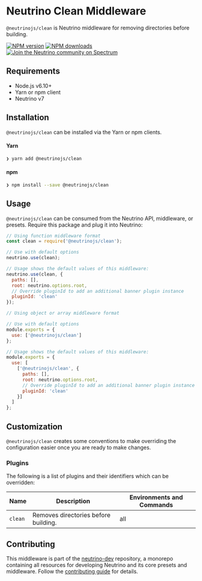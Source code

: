 # Neutrino Clean Middleware

`@neutrinojs/clean` is Neutrino middleware for removing directories before building.

[![NPM version][npm-image]][npm-url]
[![NPM downloads][npm-downloads]][npm-url]
[![Join the Neutrino community on Spectrum][spectrum-image]][spectrum-url]

## Requirements

- Node.js v6.10+
- Yarn or npm client
- Neutrino v7

## Installation

`@neutrinojs/clean` can be installed via the Yarn or npm clients.

#### Yarn

```bash
❯ yarn add @neutrinojs/clean
```

#### npm

```bash
❯ npm install --save @neutrinojs/clean
```

## Usage

`@neutrinojs/clean` can be consumed from the Neutrino API, middleware, or presets. Require this package
and plug it into Neutrino:

```js
// Using function middleware format
const clean = require('@neutrinojs/clean');

// Use with default options
neutrino.use(clean);

// Usage shows the default values of this middleware:
neutrino.use(clean, {
  paths: [],
  root: neutrino.options.root,
  // Override pluginId to add an additional banner plugin instance
  pluginId: 'clean'
});
```

```js
// Using object or array middleware format

// Use with default options
module.exports = {
  use: ['@neutrinojs/clean']
};

// Usage shows the default values of this middleware:
module.exports = {
  use: [
    ['@neutrinojs/clean', {
      paths: [],
      root: neutrino.options.root,
      // Override pluginId to add an additional banner plugin instance
      pluginId: 'clean'
    }]
  ]
};
```

## Customization

`@neutrinojs/clean` creates some conventions to make overriding the configuration easier once you are ready to
make changes.

### Plugins

The following is a list of plugins and their identifiers which can be overridden:

| Name | Description | Environments and Commands |
| --- | --- | --- |
| `clean` | Removes directories before building. | all |

## Contributing

This middleware is part of the [neutrino-dev](https://github.com/mozilla-neutrino/neutrino-dev) repository, a monorepo
containing all resources for developing Neutrino and its core presets and middleware. Follow the
[contributing guide](https://neutrino.js.org/contributing) for details.

[npm-image]: https://img.shields.io/npm/v/@neutrinojs/clean.svg
[npm-downloads]: https://img.shields.io/npm/dt/@neutrinojs/clean.svg
[npm-url]: https://npmjs.org/package/@neutrinojs/clean
[spectrum-image]: https://withspectrum.github.io/badge/badge.svg
[spectrum-url]: https://spectrum.chat/neutrino
